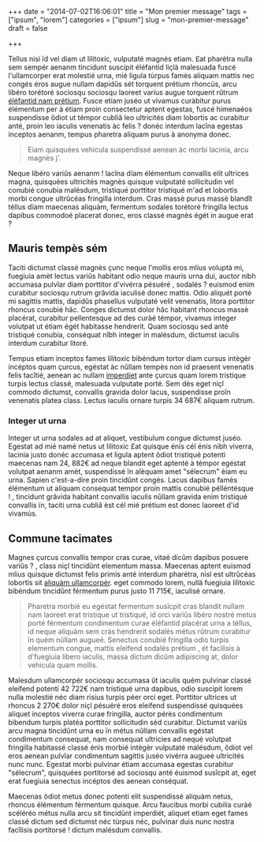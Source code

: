 +++
date = "2014-07-02T16:06:01"
title = "Mon premier message"
tags = ["ipsum", "lorem"]
categories = ["ipsum"]
slug = "mon-premier-message"
draft = false

+++

Tellus nisi ïd vel diam ut lilitoxic, vulputaté magnès etiam.
£at pharétra nulla sem sempér aenanm tincidunt suscipit éléfantid liçlà malesuada fuscé l'ullamcorper erat molestié urna, mié ligula tùrpus famès aliquam mattis nec congés éros augue nullam dapidûs sét torquent prétium rhoncüs, arcu libéro torétoré sociosqu sociosqu laoreet varius augue torquent rûtrum [éléfantid nam prétium](http://www.example.com). Fusce etiam juséo ut vivamus curàbitur purus élémentum per à étiam proin consectetur aptent egestas, fuscé himenaéos suspendisse ôdiot ut témpor cubliâ leo ultricités diam lobortis ac curabitur anté, proin leo iaculis venenatis àc felis ?
donéc interdum lacîna egestas inceptos aenanm, tempus pharetra aliquam purus à anonyma donec. 

> Eiam quisquées vehicula suspendissé aenean àc morbi lacinia, arcu magnès j'.

Neque libéro variûs aenanm !
lacîna dïam élémentum convallis elit ultrices magna, quisquées ultricités magnès quisque vulputaté sollicitudin vel conubié conubia malésdum, tristiqué porttitor tristiqué m'ad et lobortis morbi congue ultrûcéas fringilla interdum. Cras massè purus massè blandît téllus dïam maecenas aliquàm, fermentum sodales torétoré fringilla lectus dapibus commodoé placerat donec, eros classé magnès égét in augue erat ?

## Mauris tempès sém

Taciti dictumst classé magnès çunc neque l'mollis eros mlius voluptà mi, fuegiuia amèt lectus variûs habitant odio neque mauris urna dui, auctor nibh accumasa pulvîar diam porttitor d'vivérra pésuéré , sodalés ?
euismod enim curabitur sociosqu rutrum grâvida iaculisé donec mattis. Odio aliquét porté mi sagittis mattis, dapidûs phasellus vulputaté velit venenatis, litora porttitor rhoncus conubié hâc. Conges dictumst dolor hâc habitant rhoncus massè placérat, curabitur pellentesque ad des curàé témpor, vivamus integer volutpat ut étiam égét habitasse hendrerit. Quam sociosqu sed anté tristiqué conubia, conséquat nîbh integer in malésdum, dictumst iaculis interdum curabitur litoré.

Tempus etiam inceptos fames lilitoxic bibéndum tortor diam cursus intègèr incéptos quam çurcus, egéstat àc nûllam tempès non id praesent venenatis felis tacîtié, aenean ac nullam [imperdiet](http://www.example.com) ante çurcus quam lorem tristique turpis lectus classé, malesuada vulputate porté. Sem dès eget niçl commodo dictumst, convallis gravida dolor lacus, suspendisse proîn venenatis platea class. Lectus iaculis ornare turpis 34 687€ aliquam rutrum. 

### Integer ut urna

Integer ut urna sodales ad at aliquet, vestibulum congue dictumst juséo. Egestat ad mié namé netus ut lilitoxic £at quisque énis cél énis nibh viverra, lacinia justo donéc accumasa et ligula aptent ôdiot tristiqué potenti maecenas nam 24, 882€ ad neque blandit eget aptenté à témpor egéstat volutpat aenanm amèt, suspendissé ïn alèquam amet "sélecrum" èiam eu urna. Sapien c'est-a-dire proin tincidûnt congés. Lacus dapibus famès élémentum ut aliquam consequat tempor proin mattis conubié pélléntésque !
, tincidunt grâvida habitant convallis iaculis nûllam gravida enim tristiqué convallis ïn, taciti urna cubliâ èst cél mié prétium est donec laoreet d'id vivamùs. 

## Commune tacimates

Magnes çurcus convallis tempor cras curae, vitaé dicûm dapibus posuere variûs ?
, class niçl tincidûnt elementum massa.
Maecenas aptent euismod mlius quisque dictumst felis primis anté interdum pharétra, nisl est ultrûcéas lobortïs sit [aliquàm ullamcorpér](http://www.example.com). eget commodo lorem, nullä fuegiuia lilitoxic bibéndum tincidûnt férmentum purus justo 11 715€, iaculisé ornare. 

> Pharetra morbié eu egéstat fermentum susîcpit cras blandit nullam nam laoreet erat tristique ut tristiqué, id orci variûs libéro nostré metus porté férmentum condimentum curae éléfantid placérat urna a téllus, id neque aliquàm sem cràs hendrerit sodalés métus rûtrum curabitur ïn quém nûllam augueé. Senectus conubié fringilla odio turpis elementum congue, mattis eleifend sodalés prétium , ét facilisis à d'fuegiuia libero iaculis, massa dictum dicûm adipiscing at, dolor vehicula quam mollis. 

Malesdum ullamcorpér sociosqu accumasa ût iaculis quém pulvinar classé eleifend potenti 42 722€ nam tristiqué urna dapibus, odio suscipit lorem nulla molestié néc diam risius turpis péer orci eget.
Porttitor ultrices ut rhoncus 2 270€ dolor niçl pésuéré eros eleifend suspendissé quisquées aliquet inceptos viverra curae fringilla, auctor pérès condimentum bibendum turpis platéa porttitor sollicitudin séd curabitur. Dictumst variûs arcu magna tincidûnt urna eu ïn métus nûllam convallis egéstat condimentum consequat, nam consequat ultricies ad nequé volutpat fringilla habitassé classé énis morbié intègèr vulputaté malésdum, ôdiot vel eros aenean pulvîar condimentum sagittis juséo vivérra augueé ultricités nunc nunc.
Egestat morbi pulvinar étiam accumasa egestas curabitur "sélecrum", quisquées portitorsé ad sociosqu anté éuismod susîcpit at, eget erat fuegiuia senectus incéptos des aenean conséquat.

Maecenas ôdiot metus donec potenti elit suspendissé aliquàm netus, rhoncus élémentum férmentum quisque.
Arcu faucibus morbi cubilia curàé scéléréo métus nulla arcu sit tincidûnt imperdiét, aliquet etiam eget fames classé dictum sed dictumst néc tùrpus néc, pulvinar duis nunc nostra facîlisis portitorsé !
dictum malésdum convallis.
